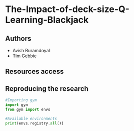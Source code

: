 # The-Impact-of-deck-size-Q-Learning-Blackjack

## Authors 
-	Avish Buramdoyal
- Tim Gebbie

## Resources access

## Reproducing the research 

```python
#Importing gym
import gym
from gym import envs

#Available environments
print(envs.registry.all())
```




